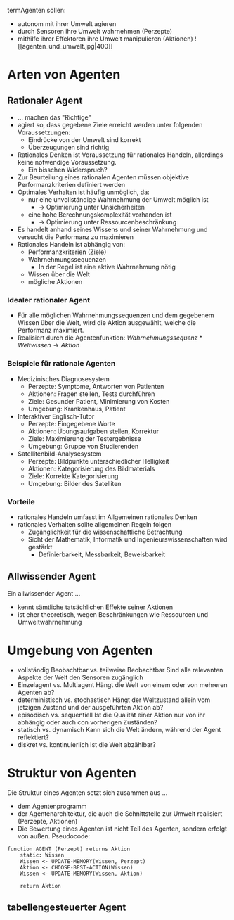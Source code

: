 termAgenten sollen:
- autonom mit ihrer Umwelt agieren
- durch Sensoren ihre Umwelt wahrnehmen (Perzepte)
- mithilfe ihrer Effektoren ihre Umwelt manipulieren (Aktionen)
![[agenten_und_umwelt.jpg|400]]
# Arten von Agenten
## Rationaler Agent
- ... machen das "Richtige"
- agiert so, dass gegebene Ziele erreicht werden unter folgenden Voraussetzungen:
	- Eindrücke von der Umwelt sind korrekt
	- Überzeugungen sind richtig
- Rationales Denken ist Voraussetzung für rationales Handeln, allerdings keine notwendige Voraussetzung.
	- Ein bisschen Widerspruch?
- Zur Beurteilung eines rationalen Agenten müssen objektive Performanzkriterien definiert werden
- Optimales Verhalten ist häufig unmöglich, da:
	- nur eine unvollständige Wahrnehmung der Umwelt möglich ist
		- -> Optimierung unter Unsicherheiten
	- eine hohe Berechnungskomplexität vorhanden ist
		- -> Optimierung unter Ressourcenbeschränkung
- Es handelt anhand seines Wissens und seiner Wahrnehmung und versucht die Performanz zu maximieren
- Rationales Handeln ist abhängig von:
	- Performanzkriterien (Ziele)
	- Wahrnehmungssequenzen
		- In der Regel ist eine aktive Wahrnehmung nötig
	- Wissen über die Welt
	- mögliche Aktionen
### Idealer rationaler Agent
- Für alle möglichen Wahrnehmungssequenzen und dem gegebenem Wissen über die Welt, wird die Aktion ausgewählt, welche die Performanz maximiert.
- Realisiert durch die Agentenfunktion:
  $Wahrnehmungssequenz * Weltwissen \to Aktion$ 
### Beispiele für rationale Agenten
- Medizinisches Diagnosesystem
	- Perzepte: Symptome, Antworten von Patienten
	- Aktionen: Fragen stellen, Tests durchführen
	- Ziele: Gesunder Patient, Minimierung von Kosten
	- Umgebung: Krankenhaus, Patient
- Interaktiver Englisch-Tutor
	- Perzepte: Eingegebene Worte
	- Aktionen: Übungsaufgaben stellen, Korrektur
	- Ziele: Maximierung der Testergebnisse
	- Umgebung: Gruppe von Studierenden
- Satellitenbild-Analysesystem
	- Perzepte: Bildpunkte unterschiedlicher Helligkeit
	- Aktionen: Kategorisierung des Bildmaterials
	- Ziele: Korrekte Kategorisierung
	- Umgebung: Bilder des Satelliten
### Vorteile
- rationales Handeln umfasst im Allgemeinen rationales Denken
- rationales Verhalten sollte allgemeinen Regeln folgen
	- Zugänglichkeit für die wissenschaftliche Betrachtung
	- Sicht der Mathematik, Informatik und Ingenieurswissenschaften wird gestärkt
		- Definierbarkeit, Messbarkeit, Beweisbarkeit
## Allwissender Agent
Ein allwissender Agent ...
- kennt sämtliche tatsächlichen Effekte seiner Aktionen
- ist eher theoretisch, wegen Beschränkungen wie Ressourcen und Umweltwahrnehmung
# Umgebung von Agenten
- vollständig Beobachtbar  vs. teilweise Beobachtbar
  Sind alle relevanten Aspekte der Welt den Sensoren zugänglich
- Einzelagent vs. Multiagent
  Hängt die Welt von einem oder von mehreren Agenten ab?
- deterministisch vs. stochastisch
  Hängt der Weltzustand allein vom jetzigen Zustand und der ausgeführten Aktion ab?
- episodisch vs. sequentiell
  Ist die Qualität einer Aktion nur von ihr abhängig oder auch con vorherigen Zuständen?
- statisch vs. dynamisch
  Kann sich die Welt ändern, während der Agent reflektiert?
- diskret vs. kontinuierlich
  Ist die Welt abzählbar?
# Struktur von Agenten
Die Struktur eines Agenten setzt sich zusammen aus ...
- dem Agentenprogramm
- der Agentenarchitektur, die auch die Schnittstelle zur Umwelt realisiert (Perzepte, Aktionen)
- Die Bewertung eines Agenten ist nicht Teil des Agenten, sondern erfolgt von außen.
Pseudocode:
```
function AGENT (Perzept) returns Aktion
	static: Wissen
	Wissen <- UPDATE-MEMORY(Wissen, Perzept)
	Aktion <- CHOOSE-BEST-ACTION(Wissen)
	Wissen <- UPDATE-MEMORY(Wissen, Aktion)
	
	return Aktion
```
## tabellengesteuerter Agent
